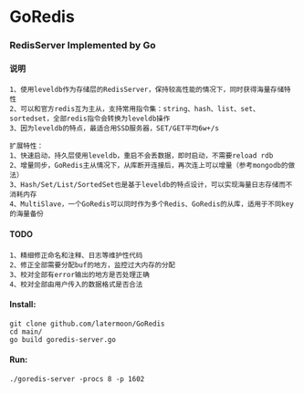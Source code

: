 GoRedis
=======

### RedisServer Implemented by Go
#### 说明
	1、使用leveldb作为存储层的RedisServer，保持较高性能的情况下，同时获得海量存储特性
	2、可以和官方redis互为主从，支持常用指令集：string、hash、list、set、sortedset，全部redis指令会转换为leveldb操作
	3、因为leveldb的特点，最适合用SSD服务器，SET/GET平均6w+/s

	扩展特性：
	1、快速启动，持久层使用leveldb，重启不会丢数据，即时启动，不需要reload rdb
	2、增量同步，GoRedis主从情况下，从库断开连接后，再次连上可以增量（参考mongodb的做法）
	3、Hash/Set/List/SortedSet也是基于leveldb的特点设计，可以实现海量日志存储而不消耗内存
	4、MultiSlave，一个GoRedis可以同时作为多个Redis、GoRedis的从库，适用于不同key的海量备份

#### TODO
	1、精细修正命名和注释、日志等维护性代码
	2、修正全部需要分配buf的地方，监控过大内存的分配
	3、校对全部有error输出的地方是否处理正确
	4、校对全部由用户传入的数据格式是否合法

#### Install:

	git clone github.com/latermoon/GoRedis
	cd main/
	go build goredis-server.go

#### Run:

	./goredis-server -procs 8 -p 1602



